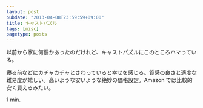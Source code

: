 ```yaml
---
layout: post
pubdate: "2013-04-08T23:59:59+09:00"
title: キャストパズル
tags: [misc]
pagetype: posts
---
```

以前から家に何個かあったのだけれど、キャストパズルにこのところハマっている。

寝る前などにカチャカチャとさわっていると幸せを感じる。質感の良さと適度な難易度が嬉しい。高いような安いような絶妙の価格設定。Amazon では比較的安く買えるみたい。

1 min.

